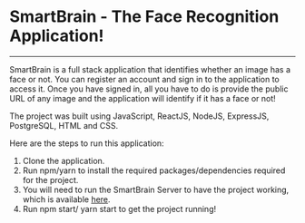 # SmartBrain - The Face Recognition Application!

---

SmartBrain is a full stack application that identifies whether an image has a face or not. You can register an account and sign in to the application to access it. Once you have signed 
in, all you have to do is provide the public URL of any image and the application will identify if it has a face or not!

The project was built using JavaScript, ReactJS, NodeJS, ExpressJS, PostgreSQL, HTML and CSS.

Here are the steps to run this application:
1. Clone the application.
2. Run npm/yarn to install the required packages/dependencies required for the project.
3. You will need to run the SmartBrain Server to have the project working, which is available [here](https://github.com/SrivatsanVasudevan/SmartBrain-Server).
4. Run npm start/ yarn start to get the project running!
